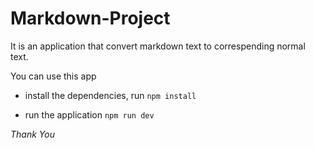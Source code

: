 # Markdown-Project

It is an application that convert markdown text to correspending normal text.

You can use this app

  * install the dependencies, run 
  `
  npm install
  `
  
  * run the application
  `
  npm run dev
  `

*Thank You*

